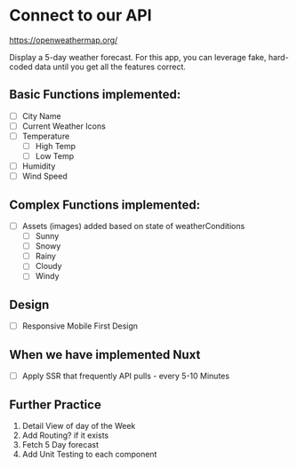 # Connect to our API

https://openweathermap.org/

Display a 5-day weather forecast. 
For this app, you can leverage fake, hard-coded data until you get all the features correct.

## Basic Functions implemented:
  - [ ] City Name 
  - [ ] Current Weather Icons
  - [ ] Temperature
    - [ ] High Temp
    - [ ] Low Temp
  - [ ] Humidity
  - [ ] Wind Speed
## Complex Functions implemented:
 - [ ] Assets (images) added based on state of weatherConditions
   - [ ] Sunny
   - [ ] Snowy
   - [ ] Rainy
   - [ ] Cloudy
   - [ ] Windy
## Design
  - [ ] Responsive Mobile First Design
## When we have implemented Nuxt
  - [ ] Apply SSR that frequently API pulls - every 5-10 Minutes

## Further Practice 
  1. Detail View of day of the Week
  2. Add Routing? if it exists
  3. Fetch 5 Day forecast
  4. Add Unit Testing to each component
